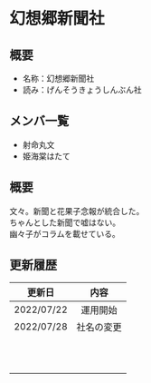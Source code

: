 # 幻想郷新聞社

## 概要
- 名称：幻想郷新聞社
- 読み：げんそうきょうしんぶん社

## メンバ一覧
- 射命丸文
- 姫海棠はたて

## 概要
文々。新聞と花果子念報が統合した。<br />
ちゃんとした新聞で嘘はない。<br />
幽々子がコラムを載せている。<br />

## 更新履歴
| 更新日 | 内容 |
| :---: | :---: |
| 2022/07/22 | 運用開始 |
| 2022/07/28 | 社名の変更 |
| | |
| | |
| | |
| | |
| | |
| | |
| | |
| | |
| | |
| | |
| | |

